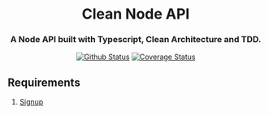 <h1 align="center">Clean Node API</h1>
<h3 align="center">A Node API built with Typescript, Clean Architecture and TDD. </h3>

<div align="center">

[![Github Status](https://github.com/bmviniciuss/clean-node-api/workflows/CI/badge.svg)]() [![Coverage Status](https://coveralls.io/repos/github/bmviniciuss/clean-node-api/badge.svg?branch=master)](https://coveralls.io/github/bmviniciuss/clean-node-api?branch=master)

</div>

## Requirements
1. [Signup](./requirements/signup.md)